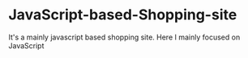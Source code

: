 # JavaScript-based-Shopping-site
It's a mainly javascript based shopping site. Here I mainly focused on JavaScript
